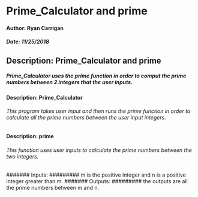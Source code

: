 # Prime_Calculator and prime

#### Author: Ryan Carrigan
##### Date: 11/25/2018

## Description: Prime_Calculator and prime
##### Prime_Calculator uses the prime function in order to comput the prime numbers between 2 integers that the user inputs.

#### Description: Prime_Calculator
###### This program takes user input and then runs the prime function in order to calculate all the prime numbers between the user input integers. 

#### Description: prime
###### This function uses user inputs to calculate the prime numbers between the two integers. 
####### Inputs:
######### m is the positive integer and n is a positive integer greater than m.
####### Outputs: 
######### the outputs are all the prime numbers between m and n.

